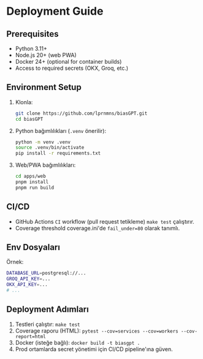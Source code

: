 # Deployment Guide

## Prerequisites
- Python 3.11+
- Node.js 20+ (web PWA)
- Docker 24+ (optional for container builds)
- Access to required secrets (OKX, Groq, etc.)

## Environment Setup
1. Klonla:
   ```bash
   git clone https://github.com/lprnmns/biasGPT.git
   cd biasGPT
   ```
2. Python bağımlılıkları (`.venv` önerilir):
   ```bash
   python -m venv .venv
   source .venv/bin/activate
   pip install -r requirements.txt
   ```
3. Web/PWA bağımlılıkları:
   ```bash
   cd apps/web
   pnpm install
   pnpm run build
   ```

## CI/CD
- GitHub Actions `CI` workflow (pull request tetikleme) `make test` çalıştırır.
- Coverage threshold coverage.ini'de `fail_under=80` olarak tanımlı.

## Env Dosyaları
Örnek:
```bash
DATABASE_URL=postgresql://...
GROQ_API_KEY=...
OKX_API_KEY=...
# ...
```

## Deployment Adımları
1. Testleri çalıştır: `make test`
2. Coverage raporu (HTML): `pytest --cov=services --cov=workers --cov-report=html`
3. Docker (isteğe bağlı): `docker build -t biasgpt .`
4. Prod ortamlarda secret yönetimi için CI/CD pipeline'ına güven.
